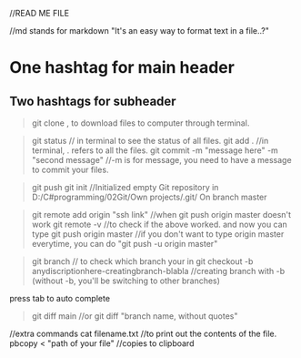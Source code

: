 //READ ME FILE

//md stands for markdown "It's an easy way to format text in a file..?"

# One hashtag for main header

## Two hashtags for subheader 
>git clone <link>, to download files to computer through terminal.

>git status // in terminal to see the status of all files.
>git add .   //in terminal, . refers to all the files.
>git commit -m "message here" -m "second message"    //-m is for message, you need to have a message to commit your files.

>git push
>git init    //Initialized empty Git repository in D:/C#programming/02Git/Own projects/.git/
On branch master

>git remote add origin "ssh link"  //when git push origin master doesn't work
>git remote -v     //to check if the above worked. and now you can type
>git push origin master    //if you don't want to type origin master everytime, you can do "git push -u origin master"

>git branch // to check which branch your in
>git checkout -b anydiscriptionhere-creatingbranch-blabla //creating branch with -b (without -b, you'll be switching to other branches)

press tab to auto complete

>git diff main //or git diff "branch name, without quotes"



//extra commands
cat filename.txt    //to print out the contents of the file.
pbcopy < "path of your file"    //copies to clipboard
